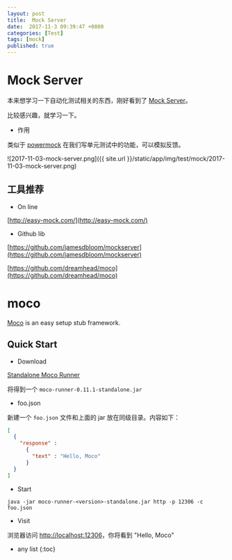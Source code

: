 ```yaml
---
layout: post
title:  Mock Server
date:  2017-11-3 09:39:47 +0800
categories: [Test]
tags: [mock]
published: true
---
```





# Mock Server

本来想学习一下自动化测试相关的东西，刚好看到了 [Mock Server](http://www.mock-server.com/)。

比较感兴趣，就学习一下。


- 作用

类似于 [powermock](https://github.com/powermock/powermock) 在我们写单元测试中的功能，可以模拟反馈。

![2017-11-03-mock-server.png]({{ site.url }}/static/app/img/test/mock/2017-11-03-mock-server.png)


## 工具推荐

- On line

[http://easy-mock.com/](http://easy-mock.com/)

- Github lib

[https://github.com/jamesdbloom/mockserver](https://github.com/jamesdbloom/mockserver)

[https://github.com/dreamhead/moco](https://github.com/dreamhead/moco)


# moco

[Moco](https://github.com/dreamhead/moco) is an easy setup stub framework.


## Quick Start


- Download

[Standalone Moco Runner](http://central.maven.org/maven2/com/github/dreamhead/moco-runner/0.11.1/moco-runner-0.11.1-standalone.jar)

将得到一个 `moco-runner-0.11.1-standalone.jar`

- foo.json

新建一个 `foo.json` 文件和上面的 jar 放在同级目录。内容如下：

```json
[
  {
    "response" :
      {
        "text" : "Hello, Moco"
      }
  }
]
```

- Start

```
java -jar moco-runner-<version>-standalone.jar http -p 12306 -c foo.json
```

- Visit

浏览器访问 [http://localhost:12306](http://localhost:12306)，你将看到 "Hello, Moco"





* any list
{:toc}












 

